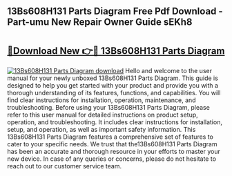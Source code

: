 ## 13Bs608H131 Parts Diagram Free Pdf Download - Part-umu New Repair Owner Guide sEKh8

# <h2><a href="http://dfnr39k.blite.top/?on=13Bs608H131+Parts+Diagram">🔗Download New 👉🔴 13Bs608H131 Parts Diagram</a></h2>

[![13Bs608H131 Parts Diagram download](https://i.imgur.com/lujVjoI.png)](http://dfnr39k.blite.top/?on=13Bs608H131+Parts+Diagram)
Hello and welcome to the user manual for your newly unboxed 13Bs608H131 Parts Diagram. This guide is designed to help you get started with your product and provide you with a thorough understanding of its features, functions, and capabilities. You will find clear instructions for installation, operation, maintenance, and troubleshooting. Before using your 13Bs608H131 Parts Diagram, please refer to this user manual for detailed instructions on product setup, operation, and troubleshooting. It includes clear instructions for installation, setup, and operation, as well as important safety information. This 13Bs608H131 Parts Diagram features a comprehensive set of features to cater to your specific needs. We trust that the13Bs608H131 Parts Diagram has been an accurate and thorough resource in your efforts to master your new device. In case of any queries or concerns, please do not hesitate to reach out to our customer service team.
